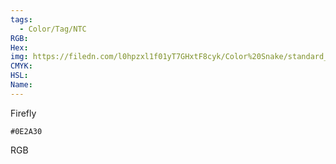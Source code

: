 ```yaml
---
tags:
  - Color/Tag/NTC
RGB:
Hex:
img: https://filedn.com/l0hpzxl1f01yT7GHxtF8cyk/Color%20Snake/standard_csv_to_svg/0E2A30.svg
CMYK:
HSL:
Name:
---
```

Firefly
```palette
#0E2A30
```
RGB
